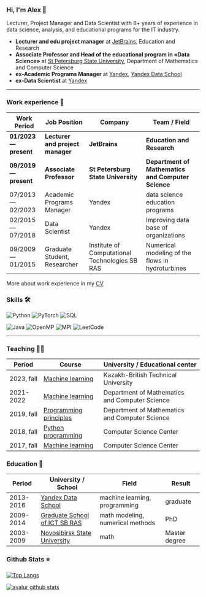 ### Hi, I'm Alex 👋

Lecturer, Project Manager and Data Scientist with 8+ years of experience in data science, analysis, and educational programs for the IT industry.

- **Lecturer and edu project manager** at [JetBrains](https://www.jetbrains.com), Education and Research
- **Associate Professor and Head of the educational program in «Data Science»** at [St Petersburg State University](https://math-cs.spbu.ru/en/), Department of Mathematics and Computer Science
- **ex-Academic Programs Manager** at [Yandex](https://github.com/yandex), [Yandex Data School](https://github.com/yandexdataschool)
- **ex-Data Scientist** at [Yandex](https://github.com/yandex)

---

### Work experience 👔

| Work Period                | Job Position              | Company        | Team / Field                    |
| -------------------------- | ---------------------     | -------------- | ------------------------------- |
| **01/2023 — present**      | **Lecturer and project manager**   | **JetBrains** | **Education and Research** |
| **09/2019 — present**      | **Associate Professor**   | **St Petersburg State University** | **Department of Mathematics and Computer Science** |
| 07/2013 — 02/2023          | Academic Programs Manager | Yandex |  data science education programs |
| 02/2015 — 07/2018          | Data Scientist            | Yandex                     | Improving data base of organizations |
| 09/2009 — 01/2015          | Graduate Student, Researcher | Institute of Computational Technologies SB RAS |  Numerical modeling of the flows in hydroturbines |

More about work experience in my [CV](https://github.com/avalur/cv/blob/master/avalur_cv_en_one_page.pdf)

### Skills 🛠️

![Python](https://img.shields.io/badge/Python-Experienced-_.svg?logo=python)
![PyTorch](https://img.shields.io/badge/PyTorch-User-_.svg?logo=pytorch)
![SQL](https://img.shields.io/badge/SQL-Experienced-_.svg?logo=SQL)

![Java](https://img.shields.io/badge/Java-Basic-_.svg?logo=java)
![OpenMP](https://img.shields.io/badge/OpenMP-Basic-_.svg?logo=OpenMP)
![MPI](https://img.shields.io/badge/MPI-Basic-_.svg?logo=MPI)
![LeetCode](https://img.shields.io/badge/LeetCode-Solver-_.svg?logo=LeetCode&logoColor=#d16c06)

---

### Teaching 👨‍🏫️

| Period                | Course              | University / Educational center |
| --------------------- | ------------------- | ---------------------- |
| 2023, fall            | [Machine learning](https://github.com/avalur/ml-course-kbtu)| Kazakh-British Technical University|
| 2021-2022             | [Machine learning](https://github.com/spbu-math-cs/ml-course)| Department of Mathematics and Computer Science|
| 2019, fall            | [Programming principles](https://math-cs.spbu.ru/courses/printsipy-programmirovaniya/) | Department of Mathematics and Computer Science|
| 2018, fall            | [Python programming](https://compscicenter.ru/courses/python/nsk/2018-autumn/) | Computer Science Center|
| 2017, fall            | [Machine learning](https://compscicenter.ru/courses/machine-learning-2/nsk/2017-autumn/)| Computer Science Center|

### Education 📝
| Period    | University / School | Field | Result |
| --------- | ------------------- | ----- | ------ |
| 2013-2016 | [Yandex Data School](https://yandexdataschool.ru) | machine learning, programming | graduate|
| 2009-2014 | [Graduate School of ICT SB RAS](http://www.ict.nsc.ru/ru/education/postgraduate) | math modeling, numerical methods | PhD|
| 2003-2009| [Novosibirsk State University](https://english.nsu.ru/) | math | Master degree|

### Github Stats ⭐

[![Top Langs](https://github-readme-stats.vercel.app/api/top-langs/?username=avalur&layout=compact&theme=nightowl)](https://github.com/anuraghazra/github-readme-stats)

[![avalur github stats](https://github-readme-stats.vercel.app/api?username=avalur&show_icons=true&hide=prs,contribs&theme=nightowl)](https://github.com/anuraghazra/github-readme-stats)
